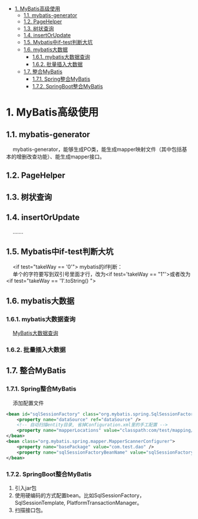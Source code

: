 

<!-- TOC -->

- [1. MyBatis高级使用](#1-mybatis高级使用)
    - [1.1. mybatis-generator](#11-mybatis-generator)
    - [1.2. PageHelper](#12-pagehelper)
    - [1.3. 树状查询](#13-树状查询)
    - [1.4. insertOrUpdate](#14-insertorupdate)
    - [1.5. Mybatis中if-test判断大坑](#15-mybatis中if-test判断大坑)
    - [1.6. mybatis大数据](#16-mybatis大数据)
        - [1.6.1. mybatis大数据查询](#161-mybatis大数据查询)
        - [1.6.2. 批量插入大数据](#162-批量插入大数据)
    - [1.7. 整合MyBatis](#17-整合mybatis)
        - [1.7.1. Spring整合MyBatis](#171-spring整合mybatis)
        - [1.7.2. SpringBoot整合MyBatis](#172-springboot整合mybatis)

<!-- /TOC -->

# 1. MyBatis高级使用
<!-- 
MySQL 千万数据量深分页优化, 拒绝线上故障！ 
https://mp.weixin.qq.com/s/i3wLeCSxqWKrTwgtfelumQ
-->


## 1.1. mybatis-generator  
&emsp; mybatis-generator，能够生成PO类，能生成mapper映射文件（其中包括基本的增删改查功能）、能生成mapper接口。  


## 1.2. PageHelper
<!-- 
SpringBoot集成MyBatis的分页插件PageHelper
https://www.cnblogs.com/leeego-123/articles/10832926.html
-->


## 1.3. 树状查询
<!-- 
https://www.cnblogs.com/lgjava/p/13821653.html
-->



## 1.4. insertOrUpdate
&emsp; .......
<!-- 
存在则更新 ON DUPLICATE KEY UPDATE
https://blog.csdn.net/f327888576/article/details/89490442

-->


## 1.5. Mybatis中if-test判断大坑  
<!-- 
mybatis 中 if-test 判断大坑
https://www.cnblogs.com/grasp/p/11268049.html
-->
&emsp; \<if test="takeWay == '0'"> mybatis的if判断：  
&emsp; 单个的字符要写到双引号里面才行，改为\<if test='takeWay == "1"'>或者改为\<if test="takeWay == '1'.toString() ">  



## 1.6. mybatis大数据  

### 1.6.1. mybatis大数据查询 
&emsp; [MyBatis大数据查询](/docs/SSM/MyBatis/BigData.md)  

### 1.6.2. 批量插入大数据
<!-- 
【368期】阿里巴巴为什么禁止MyBatis批量插入几千条数据使用foreach？
https://mp.weixin.qq.com/s/BW7YE8OPVe3IS03EOCm_fA
-->


## 1.7. 整合MyBatis  
### 1.7.1. Spring整合MyBatis  

&emsp; 添加配置文件  

```xml
<bean id="sqlSessionFactory" class="org.mybatis.spring.SqlSessionFactoryBean">
    <property name="dataSource" ref="dataSource" />
    <!-- 自动扫描entity目录, 省掉Configuration.xml里的手工配置 -->
    <property name="mapperLocations" value="classpath:com/test/mapping/*.xml" />
</bean>
<bean class="org.mybatis.spring.mapper.MapperScannerConfigurer">
    <property name="basePackage" value="com.test.dao" />
    <property name="sqlSessionFactoryBeanName" value="sqlSessionFactory" />
</bean>
```

### 1.7.2. SpringBoot整合MyBatis  
1. 引入jar包
2. 使用硬编码的方式配置bean。比如SqlSessionFactory，SqlSessionTemplate, PlatformTransactionManager。
3. 扫描接口包。
